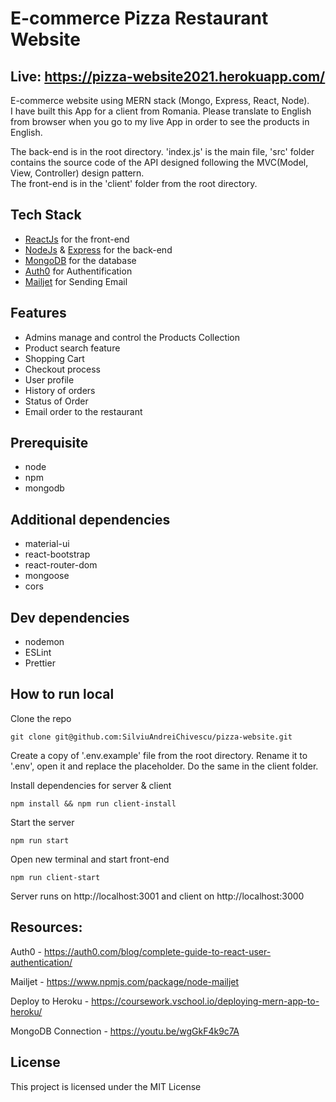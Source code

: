 # E-commerce Pizza Restaurant Website

## Live: https://pizza-website2021.herokuapp.com/

E-commerce website using MERN stack (Mongo, Express, React, Node).  
I have built this App for a client from Romania. Please translate to English from browser when you go to my live App in order to see the products in English.

The back-end is in the root directory. 'index.js' is the main file, 'src' folder contains the source code of the API designed following the MVC(Model, View, Controller) design pattern.  
The front-end is in the 'client' folder from the root directory.

## Tech Stack

- [ReactJs](https://reactjs.org/) for the front-end
- [NodeJs](https://nodejs.org/en/) & [Express](http://expressjs.com/) for the back-end
- [MongoDB](https://www.mongodb.com/) for the database
- [Auth0](https://auth0.com/docs) for Authentification
- [Mailjet](https://www.mailjet.com/) for Sending Email

## Features

- Admins manage and control the Products Collection
- Product search feature
- Shopping Cart
- Checkout process
- User profile
- History of orders
- Status of Order
- Email order to the restaurant

## Prerequisite

- node
- npm
- mongodb

## Additional dependencies

- material-ui
- react-bootstrap
- react-router-dom
- mongoose
- cors

## Dev dependencies

- nodemon
- ESLint
- Prettier

## How to run local

Clone the repo

```
git clone git@github.com:SilviuAndreiChivescu/pizza-website.git
```

Create a copy of '.env.example' file from the root directory. Rename it to '.env', open it and replace the placeholder. Do the same in the client folder.

Install dependencies for server & client

```
npm install && npm run client-install
```

Start the server

```
npm run start
```

Open new terminal and start front-end

```
npm run client-start
```

Server runs on http://localhost:3001 and client on http://localhost:3000

## Resources:

Auth0 - https://auth0.com/blog/complete-guide-to-react-user-authentication/

Mailjet - https://www.npmjs.com/package/node-mailjet

Deploy to Heroku - https://coursework.vschool.io/deploying-mern-app-to-heroku/

MongoDB Connection - https://youtu.be/wgGkF4k9c7A

## License

This project is licensed under the MIT License
